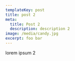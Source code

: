 ```yaml
---
templateKey: post
title: post 2
meta:
  title: Post 2
  description: description 2
image: /media/candy.jpg
excerpt: foo bar
---
```


lorem ipsum 2
